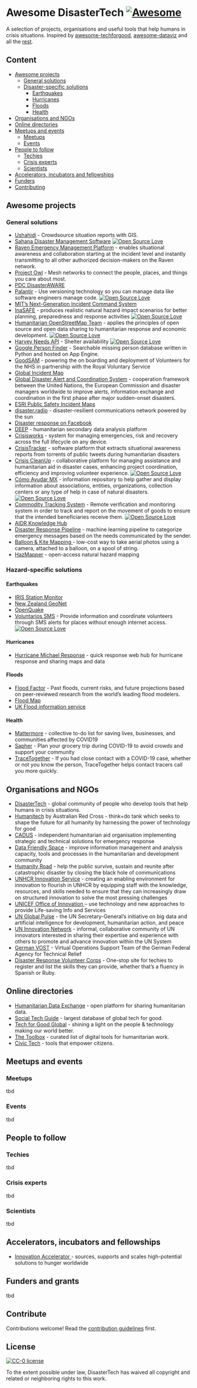 # Awesome DisasterTech [![Awesome](https://awesome.re/badge.svg)](https://awesome.re)

A selection of projects, organisations and useful tools that help humans in crisis situations. Inspired by [awesome-techforgood](https://github.com/TechforgoodCAST/awesome-techforgood), [awesome-dataviz](https://github.com/fasouto/awesome-dataviz) and all the [rest](https://github.com/sindresorhus/awesome).


## Content

- [Awesome projects](#awesome-projects)
  - [General solutions](#general-solutions)
  - [Disaster-specific solutions](#hazard-specific-solutions)
    - [Earthquakes](#earthquakes)
    - [Hurricanes](#hurricanes)
    - [Floods](#floods)
    - [Health](#health)
- [Organisations and NGOs](#organisations-and-ngos)
- [Online directories](#online-directories)
- [Meetups and events](#meetups-and-events)
  - [Meetups](#meetups)
  - [Events](#events)
- [People to follow](#people-to-follow)
  - [Techies](#techies)
  - [Crisis experts](#crisis-experts)
  - [Scientists](#scientists)
- [Accelerators, incubators and fellowships](#accelerators-incubators-and-fellowships)
- [Funders](#funders-and-grants)
- [Contributing](#contribute)


## Awesome projects

### General solutions

- [Ushahidi](https://www.ushahidi.com/) - Crowdsource situation reports with GIS.
- [Sahana Disaster Management Software](https://sahanafoundation.org/) [![Open Source Love](https://badges.frapsoft.com/os/v2/open-source.png?v=103)](https://github.com/ellerbrock/open-source-badges/)
- [Raven Emergency Management Platform](https://www.ravenwics.org/) - enables situational awareness and collaboration starting at the incident level and instantly transmitting to all other authorized decision-makers on the Raven network.
- [Project Owl](https://www.project-owl.com/) - Mesh networks to connect the people, places, and things you care about most.
- [PDC DisasterAWARE](https://www.pdc.org/apps/disasteraware/)
- [Palantir](https://www.palantir.com/) - Use versioning technology so you can manage data like software engineers manage code. [![Open Source Love](https://badges.frapsoft.com/os/v2/open-source.png?v=103)](https://github.com/ellerbrock/open-source-badges/)
- [MIT’s Next-Generation Incident Command System ](https://public.nics.ll.mit.edu/nicshelp/articles/frontpage.php)
- [InaSAFE](http://inasafe.org/) - produces realistic natural hazard impact scenarios for better planning, preparedness and response activities [![Open Source Love](https://badges.frapsoft.com/os/v2/open-source.png?v=103)](https://github.com/ellerbrock/open-source-badges/)
- [Humanitarian OpenStreetMap Team](https://www.hotosm.org/) - applies the principles of open source and open data sharing to humanitarian response and economic development. [![Open Source Love](https://badges.frapsoft.com/os/v2/open-source.png?v=103)](https://github.com/ellerbrock/open-source-badges/)
- [Harvey Needs API](https://api.harveyneeds.org/) - Shelter availability [![Open Source Love](https://badges.frapsoft.com/os/v2/open-source.png?v=103)](https://github.com/ellerbrock/open-source-badges/)
- [Google Person Finder](https://google.org/personfinder) - Searchable missing person database written in Python and hosted on App Engine. 
- [GoodSAM](https://www.goodsamapp.org) - powering the on boarding and deployment of Volunteers for the NHS in partnership with the Royal Voluntary Service
- [Global Incident Map ](http://www.globalincidentmap.com/)
- [Global Disaster Alert and Coordination System](https://www.gdacs.org/default.aspx) - cooperation framework between the United Nations, the European Commission and disaster managers worldwide to improve alerts, information exchange and coordination in the first phase after major sudden-onset disasters.
- [ESRI Public Safety Incident Maps](https://solutions.arcgis.com/local-government/help/public-safety-incident-mapping/)
- [disaster.radio](https://disaster.radio/) - disaster-resilient communications network powered by the sun
- [Disaster response on Facebook ](https://www.facebook.com/disaster)
- [DEEP](https://www.thedeep.io/) - humanitarian secondary data analysis platform
- [Crisisworks](https://crisisworks.com/) - system for managing emergencies, risk and recovery across the full lifecycle on any device.
- [CrisisTracker](https://gitlab.com/erichilarysmithsr1/CrisisTracker) - software platform that extracts situational awareness reports from torrents of public tweets during humanitarian disasters
- [Crisis CleanUp](https://www.crisiscleanup.org/) - collaborative platform for managing assistance and humanitarian aid in disaster cases, enhancing project coordination, efficiency and improving volunteer experience. [![Open Source Love](https://badges.frapsoft.com/os/v2/open-source.png?v=103)](https://github.com/ellerbrock/open-source-badges/)
- [Cómo Ayudar MX](http://comoayudar.mx/) - information repository to help gather and display information about associations, entities, organizations, collection centers or any type of help in case of natural disasters. [![Open Source Love](https://badges.frapsoft.com/os/v2/open-source.png?v=103)](https://github.com/ellerbrock/open-source-badges/)
- [Commodity Tracking System](https://github.com/theirc/CTS) - Remote verification and monitoring system in order to track and report on the movement of goods to ensure that the intended beneficiaries receive them. [![Open Source Love](https://badges.frapsoft.com/os/v2/open-source.png?v=103)](https://github.com/ellerbrock/open-source-badges/)
- [AIDR Knowledge Hub](https://knowledge.aidr.org.au/disasters/)
- [Disaster Response Pipeline](https://gitlab.com/taylorplumer/disaster-response-pipeline) - machine learning pipeline to categorize emergency messages based on the needs communicated by the sender.
- [Balloon & Kite Mapping ](https://publiclab.org/wiki/balloon-mapping) - low-cost way to take aerial photos using a camera, attached to a balloon, on a spool of string.
- [HazMapper](https://hazmapper.org/) - open-access natural hazard mapping

### Hazard-specific solutions

#### Earthquakes

- [IRIS Station Monitor](https://www.iris.edu/app/station_monitor/)
- [New Zealand GeoNet](https://www.geonet.org.nz/earthquake)
- [OpenQuake](https://www.globalquakemodel.org/openquake)
- [Voluntarios SMS](https://sismomx-sms.herokuapp.com/) - Provide information and coordinate volunteers through SMS alerts for places without enough internet access. [![Open Source Love](https://badges.frapsoft.com/os/v2/open-source.png?v=103)](https://github.com/ellerbrock/open-source-badges/)

#### Hurricanes

- [Hurricane Michael Response](https://michaelresponse.org/) - quick response web hub for hurricane response and sharing maps and data 

#### Floods

- [Flood Factor](https://floodfactor.com/) - Past floods, current risks, and future projections based on peer-reviewed research from the world’s leading flood modelers.
- [Flood Map](https://www.floodmap.net/)
- [UK Flood information service](https://flood-warning-information.service.gov.uk/warnings)

#### Health

- [Mattermore](https://covid.mattermore.io/) - collective to-do list for saving lives, businesses, and communities affected by COVID19
- [Sapher](https://sapher.co/) - Plan your grocery trip during COVID-19 to avoid crowds and support your community
- [TraceTogether](https://www.tracetogether.gov.sg) - If you had close contact with a COVID-19 case, whether or not you know the person, TraceTogether helps contact tracers call you more quickly.

## Organisations and NGOs

- [DisasterTech](https://www.disaster-tech.org/) - global community of people who develop tools that help humans in crisis situations.
- [Humanitech](https://www.redcross.org.au/humanitech) by Australian Red Cross - think+do tank which seeks to shape the future for all humanity by harnessing the power of technology for good 
- [CADUS](https://www.cadus.org/de/) - independent humanitarian aid organisation implementing strategic and technical solutions for emergency response
- [Data Friendly Space](https://datafriendlyspace.org/) - improve information management and analysis capacity, tools and processes in the humanitarian and development community
- [Humanity Road](https://www.humanityroad.org) - help the public survive, sustain and reunite after catastrophic disaster by closing the black hole of communications
- [UNHCR Innovation Service](https://www.unhcr.org/innovation/) - creating an enabling environment for innovation to flourish in UNHCR by equipping staff with the knowledge, resources, and skills needed to ensure that they can increasingly draw on structured innovation to solve the most pressing challenges
- [UNICEF Office of Innovation ](https://www.unicef.org/innovation/) – use technology and new approaches to provide Life-saving Info and Services 
- [UN Global Pulse](https://www.unglobalpulse.org/) - the UN Secretary-General’s initiative on big data and artificial intelligence for development, humanitarian action, and peace
- [UN Innovation Network](https://www.uninnovation.network/) - informal, collaborative community of UN innovators interested in sharing their expertise and experience with others to promote and advance innovation within the UN System
- [German VOST](https://www.facebook.com/VOSTde/) - Virtual Operations Support Team of the German Federal Agency for Technical Relief
- [Disaster Response Volunteer Corps](https://docs.google.com/forms/d/e/1FAIpQLScZVhKO1ud8zTjHHM7VxrNabLS3xYYggf4u9NbnEpFPfbO5ZQ/viewform) - One-stop site for techies to register and list the skills they can provide, whether that’s a fluency in Spanish or Ruby.

## Online directories

- [Humanitarian Data Exchange](https://data.humdata.org/) - open platform for sharing humanitarian data.
- [Social Tech Guide](http://socialtech.org.uk/) - largest database of global tech for good.
- [Tech for Good Global](http://www.techforgood.global/) - shining a light on the people & technology making our world better.
- [The Toolbox](http://www.thetoolbox.org/) - curated list of digital tools for humanitarian work.
- [Civic Tech](http://civictech.co.uk) - tools that empower citizens.

## Meetups and events

### Meetups

tbd

### Events

tbd

## People to follow

### Techies

tbd

### Crisis experts

tbd

### Scientists

tbd

## Accelerators, incubators and fellowships

- [Innovation Accelerator ](https://innovation.wfp.org/) - sources, supports and scales high-potential solutions to hunger worldwide

## Funders and grants

tbd


## Contribute

Contributions welcome! Read the [contribution guidelines](contributing.md) first.


## License

[![CC-0 license](https://img.shields.io/badge/License-CC--0-blue.svg)](https://creativecommons.org/licenses/by-nd/4.0)

To the extent possible under law, DisasterTech has waived all copyright and
related or neighboring rights to this work.
